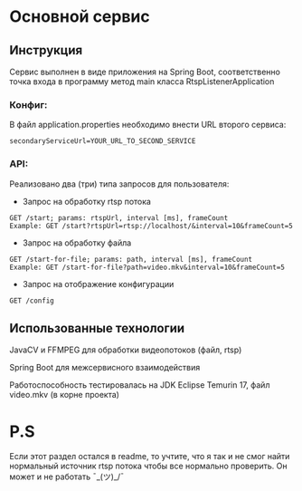 # Основной сервис

## Инструкция

Сервис выполнен в виде приложения на Spring Boot, соответственно точка входа в программу метод main класса RtspListenerApplication

### Конфиг:

В файл application.properties необходимо внести URL второго сервиса:

```
secondaryServiceUrl=YOUR_URL_TO_SECOND_SERVICE
```


### API:

Реализовано два (три) типа запросов для пользователя:

- Запрос на обработку rtsp потока

```
GET /start; params: rtspUrl, interval [ms], frameCount 
Example: GET /start?rtspUrl=rtsp://localhost/&interval=10&frameCount=5
``` 

- Запрос на обработку файла

```
GET /start-for-file; params: path, interval [ms], frameCount
Example: GET /start-for-file?path=video.mkv&interval=10&frameCount=5
```

- Запрос на отображение конфигурации

```
GET /config
```
## Использованные технологии

JavaCV и FFMPEG для обработки видеопотоков (файл, rtsp)

Spring Boot для межсервисного взаимодействия

Работоспособность тестировалась на JDK Eclipse Temurin 17, файл video.mkv (в корне проекта)

# P.S

Если этот раздел остался в readme, то учтите, что я так и не смог найти нормальный источник rtsp потока чтобы все нормально проверить. Он может и не работать ¯\_(ツ)_/¯ 

